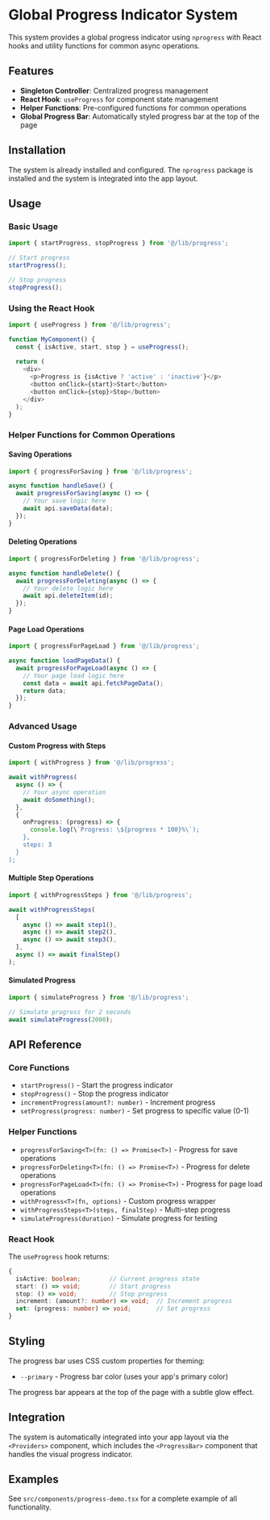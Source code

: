 # Global Progress Indicator System

This system provides a global progress indicator using `nprogress` with React hooks and utility functions for common async operations.

## Features

- **Singleton Controller**: Centralized progress management
- **React Hook**: `useProgress` for component state management
- **Helper Functions**: Pre-configured functions for common operations
- **Global Progress Bar**: Automatically styled progress bar at the top of the page

## Installation

The system is already installed and configured. The `nprogress` package is installed and the system is integrated into the app layout.

## Usage

### Basic Usage

```typescript
import { startProgress, stopProgress } from '@/lib/progress';

// Start progress
startProgress();

// Stop progress
stopProgress();
```

### Using the React Hook

```typescript
import { useProgress } from '@/lib/progress';

function MyComponent() {
  const { isActive, start, stop } = useProgress();
  
  return (
    <div>
      <p>Progress is {isActive ? 'active' : 'inactive'}</p>
      <button onClick={start}>Start</button>
      <button onClick={stop}>Stop</button>
    </div>
  );
}
```

### Helper Functions for Common Operations

#### Saving Operations
```typescript
import { progressForSaving } from '@/lib/progress';

async function handleSave() {
  await progressForSaving(async () => {
    // Your save logic here
    await api.saveData(data);
  });
}
```

#### Deleting Operations
```typescript
import { progressForDeleting } from '@/lib/progress';

async function handleDelete() {
  await progressForDeleting(async () => {
    // Your delete logic here
    await api.deleteItem(id);
  });
}
```

#### Page Load Operations
```typescript
import { progressForPageLoad } from '@/lib/progress';

async function loadPageData() {
  await progressForPageLoad(async () => {
    // Your page load logic here
    const data = await api.fetchPageData();
    return data;
  });
}
```

### Advanced Usage

#### Custom Progress with Steps
```typescript
import { withProgress } from '@/lib/progress';

await withProgress(
  async () => {
    // Your async operation
    await doSomething();
  },
  {
    onProgress: (progress) => {
      console.log(\`Progress: \${progress * 100}%\`);
    },
    steps: 3
  }
);
```

#### Multiple Step Operations
```typescript
import { withProgressSteps } from '@/lib/progress';

await withProgressSteps(
  [
    async () => await step1(),
    async () => await step2(),
    async () => await step3(),
  ],
  async () => await finalStep()
);
```

#### Simulated Progress
```typescript
import { simulateProgress } from '@/lib/progress';

// Simulate progress for 2 seconds
await simulateProgress(2000);
```

## API Reference

### Core Functions

- `startProgress()` - Start the progress indicator
- `stopProgress()` - Stop the progress indicator
- `incrementProgress(amount?: number)` - Increment progress
- `setProgress(progress: number)` - Set progress to specific value (0-1)

### Helper Functions

- `progressForSaving<T>(fn: () => Promise<T>)` - Progress for save operations
- `progressForDeleting<T>(fn: () => Promise<T>)` - Progress for delete operations
- `progressForPageLoad<T>(fn: () => Promise<T>)` - Progress for page load operations
- `withProgress<T>(fn, options)` - Custom progress wrapper
- `withProgressSteps<T>(steps, finalStep)` - Multi-step progress
- `simulateProgress(duration)` - Simulate progress for testing

### React Hook

The `useProgress` hook returns:
```typescript
{
  isActive: boolean;        // Current progress state
  start: () => void;        // Start progress
  stop: () => void;         // Stop progress
  increment: (amount?: number) => void;  // Increment progress
  set: (progress: number) => void;       // Set progress
}
```

## Styling

The progress bar uses CSS custom properties for theming:
- `--primary` - Progress bar color (uses your app's primary color)

The progress bar appears at the top of the page with a subtle glow effect.

## Integration

The system is automatically integrated into your app layout via the `<Providers>` component, which includes the `<ProgressBar>` component that handles the visual progress indicator.

## Examples

See `src/components/progress-demo.tsx` for a complete example of all functionality.

